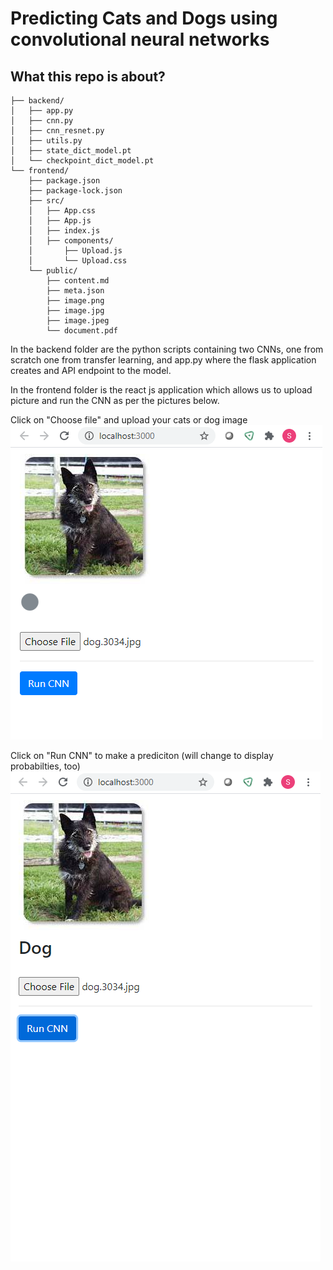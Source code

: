 # Predicting Cats and Dogs using convolutional neural networks

## What this repo is about?
```
├── backend/
│   ├── app.py
│   ├── cnn.py
│   ├── cnn_resnet.py
│   ├── utils.py
│   ├── state_dict_model.pt
│   └── checkpoint_dict_model.pt
└── frontend/
    ├── package.json
    ├── package-lock.json
    ├── src/
    │   ├── App.css
    │   ├── App.js
    │   ├── index.js
    │   ├── components/
    │       ├── Upload.js
    │       └── Upload.css
    └── public/
        ├── content.md
        ├── meta.json
        ├── image.png
        ├── image.jpg
        ├── image.jpeg
        └── document.pdf
```

In the backend folder are the python scripts containing two CNNs, one from scratch one from transfer learning, and app.py where the flask application creates and API endpoint to the model.

In the frontend folder is the react js application which allows us to upload picture and run the CNN as per the pictures below.

Click on "Choose file" and upload your cats or dog image
<img src = "/docs/FrontEndtool.png">

Click on "Run CNN" to make a prediciton (will change to display probabilties, too)
<img src = "/docs/FrontEndtool2.png">
